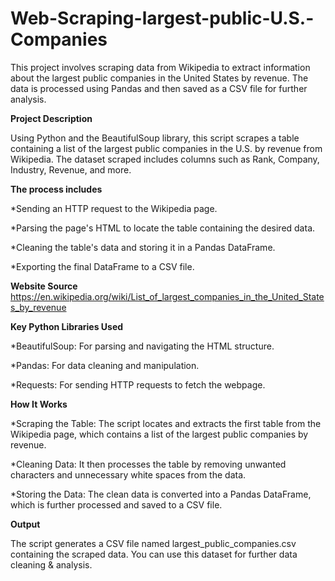 # Web-Scraping-largest-public-U.S.-Companies
This project involves scraping data from Wikipedia to extract information about the largest public companies in the United States by revenue. The data is processed using Pandas and then saved as a CSV file for further analysis.

**Project Description**

Using Python and the BeautifulSoup library, this script scrapes a table containing a list of the largest public companies in the U.S. by revenue from Wikipedia. 
The dataset scraped includes columns such as Rank, Company, Industry, Revenue, and more.

**The process includes**

*Sending an HTTP request to the Wikipedia page.

*Parsing the page's HTML to locate the table containing the desired data.

*Cleaning the table's data and storing it in a Pandas DataFrame.

*Exporting the final DataFrame to a CSV file.


**Website Source** https://en.wikipedia.org/wiki/List_of_largest_companies_in_the_United_States_by_revenue

**Key Python Libraries Used**

*BeautifulSoup: For parsing and navigating the HTML structure.

*Pandas: For data cleaning and manipulation.

*Requests: For sending HTTP requests to fetch the webpage.

**How It Works**

*Scraping the Table: The script locates and extracts the first table from the Wikipedia page, which contains a list of the largest public companies by revenue.

*Cleaning Data: It then processes the table by removing unwanted characters and unnecessary white spaces from the data.

*Storing the Data: The clean data is converted into a Pandas DataFrame, which is further processed and saved to a CSV file.

**Output**

The script generates a CSV file named largest_public_companies.csv containing the scraped data. You can use this dataset for further data cleaning & analysis.

